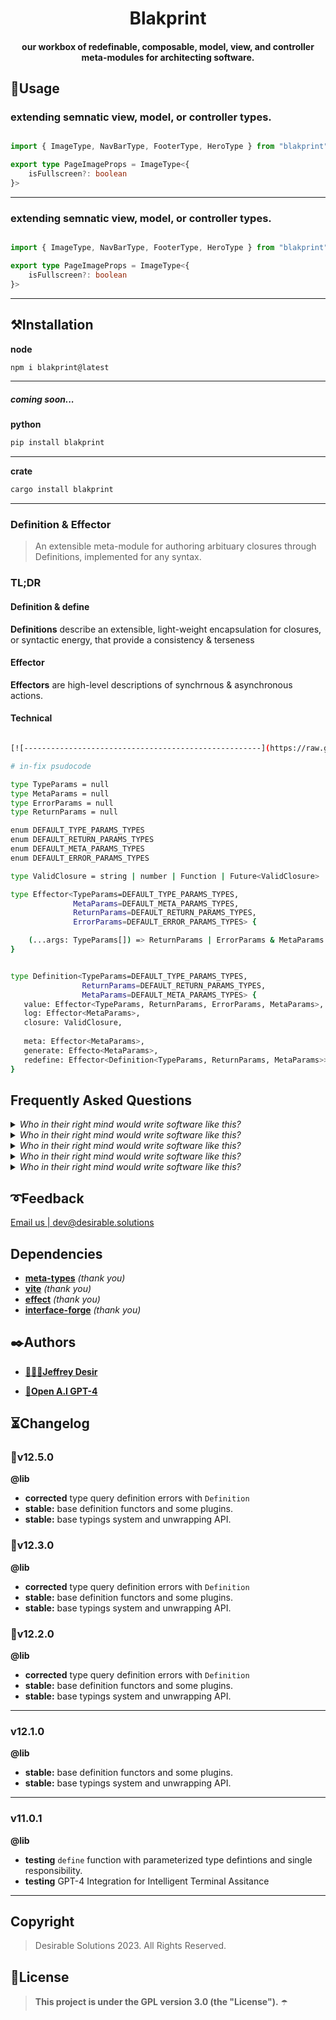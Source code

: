 <!-- ⚠️ This README has been generated from the file(s) "DOCUMENTATION.md" ⚠️--><h1 align="center">Blakprint</h1>

<h4 align="center">our workbox of redefinable, composable, model, view, and controller meta-modules for architecting software.</h4>

<h2>🔨Usage</h2>


<h3>extending semnatic view, model, or controller types.</h3>

```ts

import { ImageType, NavBarType, FooterType, HeroType } from "blakprint"

export type PageImageProps = ImageType<{
    isFullscreen?: boolean
}>
```
---

<h3>extending semnatic view, model, or controller types.</h3>

```ts

import { ImageType, NavBarType, FooterType, HeroType } from "blakprint"

export type PageImageProps = ImageType<{
    isFullscreen?: boolean
}>
```

---





<h2>⚒️Installation</h2>

**node**

```bash
npm i blakprint@latest
```
---

##### coming soon...

**python**

```bash
pip install blakprint
```
---



**crate**

```bash
cargo install blakprint
```
---




### Definition & Effector

> An extensible meta-module for authoring arbituary closures through Definitions, implemented for any syntax.


### TL;DR

#### Definition & define
**Definitions** describe an extensible, light-weight encapsulation for closures, or syntactic energy, that provide a 
consistency & terseness 


#### Effector 
**Effectors** are high-level descriptions of synchrnous & asynchronous actions.

#### Technical

```bash

[![-----------------------------------------------------](https://raw.githubusercontent.com/andreasbm/readme/master/assets/lines/dark.png)]#in-fix-psudocode-

# in-fix psudocode 

type TypeParams = null
type MetaParams = null
type ErrorParams = null
type ReturnParams = null 

enum DEFAULT_TYPE_PARAMS_TYPES
enum DEFAULT_RETURN_PARAMS_TYPES
enum DEFAULT_META_PARAMS_TYPES
enum DEFAULT_ERROR_PARAMS_TYPES

type ValidClosure = string | number | Function | Future<ValidClosure> | Object | null | Error | Array 

type Effector<TypeParams=DEFAULT_TYPE_PARAMS_TYPES, 
              MetaParams=DEFAULT_META_PARAMS_TYPES,        
              ReturnParams=DEFAULT_RETURN_PARAMS_TYPES,
              ErrorParams=DEFAULT_ERROR_PARAMS_TYPES> {

    (...args: TypeParams[]) => ReturnParams | ErrorParams & MetaParams
}


type Definition<TypeParams=DEFAULT_TYPE_PARAMS_TYPES,
                ReturnParams=DEFAULT_RETURN_PARAMS_TYPES, 
                MetaParams=DEFAULT_META_PARAMS_TYPES> {
   value: Effector<TypeParams, ReturnParams, ErrorParams, MetaParams>,
   log: Effector<MetaParams>,
   closure: ValidClosure,
   
   meta: Effector<MetaParams>,
   generate: Effecto<MetaParams>,
   redefine: Effector<Definition<TypeParams, ReturnParams, MetaParams>>
}


```
<h2>Frequently Asked Questions</h2>

<details>
<summary><em>Who in their right mind would write software like this?</em></summary>

<em>Engineers who love to generalize.</em>

</details>

<details>
<summary><em>Who in their right mind would write software like this?</em></summary>

<em>Engineers who love to generalize.</em>

</details>


<details>
<summary><em>Who in their right mind would write software like this?</em></summary>

<em>Engineers who love to generalize.</em>

</details>


<details>
<summary><em>Who in their right mind would write software like this?</em></summary>

<em>Engineers who love to generalize.</em>

</details>


<details>
<summary><em>Who in their right mind would write software like this?</em></summary>

<em>Engineers who love to generalize.</em>

</details>


<h2>➰Feedback</h2>

[Email us | dev@desirable.solutions](mailto:dev@desirable.solutions)
<h2>Dependencies</h2>

- [**meta-types**](https://npm.com/meta-types) _(thank you)_
- [**vite**](https://npm.com/meta-types) _(thank you)_
- [**effect**](https://npm.com/effect) _(thank you)_
- [**interface-forge**](https://npm.com/effect) _(thank you)_

<h2>✒️Authors</h2>

* [**👩🏿‍💻Jeffrey Desir**](https://desirable.solutions/team/jeffreydesir)
  
* [**🤖Open A.I GPT-4**](https://chat.openai.com)
<h2>⏳Changelog</h2>


### 🎉v12.5.0

**@lib**
- **corrected** type query definition errors with `Definition`
- **stable:** base definition functors and some plugins.
- **stable:** base typings system and unwrapping API.



### 🎉v12.3.0

**@lib**
- **corrected** type query definition errors with `Definition`
- **stable:** base definition functors and some plugins.
- **stable:** base typings system and unwrapping API.


### 🎉v12.2.0

**@lib**
- **corrected** type query definition errors with `Definition`
- **stable:** base definition functors and some plugins.
- **stable:** base typings system and unwrapping API.


---

### v12.1.0

**@lib**

- **stable:** base definition functors and some plugins.
- **stable:** base typings system and unwrapping API.


---

### v11.0.1

**@lib**

- **testing** `define` function with parameterized type defintions and single responsibility.
- **testing** GPT-4 Integration for Intelligent Terminal Assitance

---

<h2>Copyright</h2>

> Desirable Solutions 2023. All Rights Reserved. 
<h2>📜License</h2>

> **This project is under the GPL version 3.0 (the "License").** ☂️


